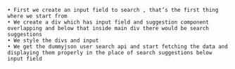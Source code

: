     • First we create an input field to search , that’s the first thing where we start from
    • We create a div which has input field and suggestion component overlapping and below that inside main div there would be search suggestions
    • We style the divs and input
    • We get the dummyjson user search api and start fetching the data and displaying them properly in the place of search suggestions below input field
